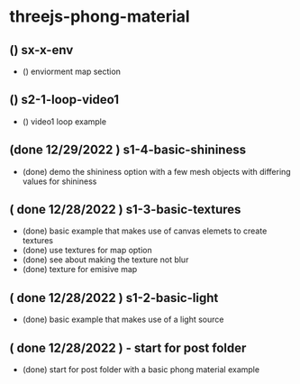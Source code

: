 # threejs-phong-material

## () sx-x-env
* () enviorment map section

## () s2-1-loop-video1
* () video1 loop example

## (done 12/29/2022 ) s1-4-basic-shininess
* (done) demo the shininess option with a few mesh objects with differing values for shininess

## ( done 12/28/2022 ) s1-3-basic-textures
* (done) basic example that makes use of canvas elemets to create textures
* (done) use textures for map option
* (done) see about making the texture not blur
* (done) texture for emisive map

## ( done 12/28/2022 ) s1-2-basic-light
* (done) basic example that makes use of a light source

## ( done 12/28/2022 ) - start for post folder
* (done) start for post folder with a basic phong material example
